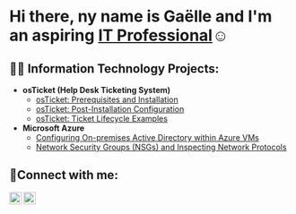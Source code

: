  
<h1>Hi there, ny name is Gaëlle and I'm an aspiring <a href="https://www.linkedin.com/in/ga%C3%ABlle-tala-nga%C3%AF-38b256133/">IT Professional</a>☺</h1>

<h2>👨‍💻 Information Technology Projects:</h2>

- <b>osTicket (Help Desk Ticketing System)</b>
  - [osTicket: Prerequisites and Installation](https://github.com/gaelle-talangai/osticket-prereqs)
  - [osTicket: Post-Installation Configuration](https://github.com/gaelle-talangai/osticket-postconfig)
  - [osTicket: Ticket Lifecycle Examples](https://github.com/gaelle-talangai/osticket-Lifecycle)
- <b>Microsoft Azure</b>
  - [Configuring On-premises Active Directory within Azure VMs](https://github.com/gaelle-talangai/configure-ad)
  - [Network Security Groups (NSGs) and Inspecting Network Protocols](https://github.com/gaelle-talangai/azure-network-protocols)

<h2>🤳Connect with me:</h2>

[<img align="left" alt="Gaelle | LinkedIn" width="22px" src="https://cdn.jsdelivr.net/npm/simple-icons@v3/icons/linkedin.svg" />][linkedin]
[<img align="left" alt="Gaelle | Instagram" width="22px" src="https://cdn.jsdelivr.net/npm/simple-icons@v3/icons/instagram.svg" />][instagram]

[instagram]: https://www.instagram.com/g.talangai/
[linkedin]: https://www.linkedin.com/in/ga%C3%ABlle-tala-nga%C3%AF-38b256133/
